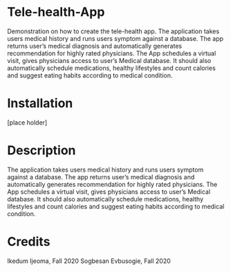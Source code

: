 # Tele-health-App
Demonstration on how to create the tele-health app.  The application takes users medical history and runs users symptom against a database. The app returns user’s medical diagnosis and automatically generates recommendation for highly rated physicians. The App schedules a virtual visit, gives physicians access to user’s Medical database. It should also automatically schedule medications, healthy lifestyles and count calories and suggest eating habits according to medical condition.

# Installation
 [place holder]

# Description
 The application takes users medical history and runs users symptom against a database. The app returns user’s medical diagnosis and automatically generates recommendation for highly rated physicians. The App schedules a virtual visit, gives physicians access to user’s Medical database. It should also automatically schedule medications, healthy lifestyles and count calories and suggest eating habits according to medical condition.

# Credits
Ikedum Ijeoma,   Fall 2020
Sogbesan Evbusogie,  Fall 2020
